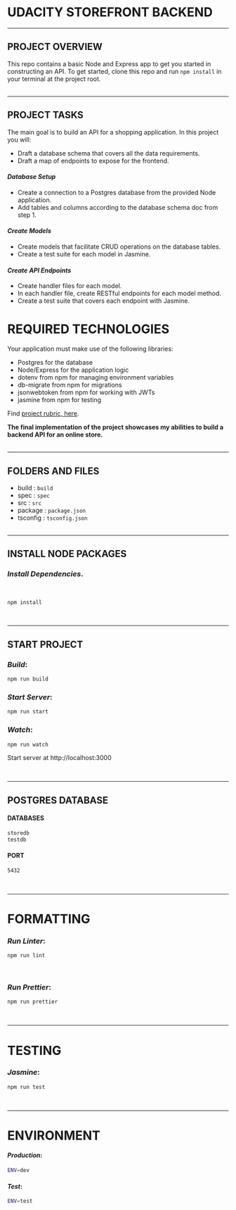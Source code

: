 # UDACITY STOREFRONT BACKEND

---
## PROJECT OVERVIEW

This repo contains a basic Node and Express app to get you started in constructing an API. To get started, clone this repo and run `npm install` in your terminal at the project root.
<br/><br/>

---

## PROJECT TASKS

The main goal is to build an API for a shopping application. In this project you will:
* Draft a database schema that covers all the data requirements.
* Draft a map of endpoints to expose for the frontend.

#### _Database Setup_
* Create a connection to a Postgres database from the provided Node application.
* Add tables and columns according to the database schema doc from step 1.

#### _Create Models_
* Create models that facilitate CRUD operations on the database tables.
* Create a test suite for each model in Jasmine.

#### _Create API Endpoints_
* Create handler files for each model.
* In each handler file, create RESTful endpoints for each model method.
* Create a test suite that covers each endpoint with Jasmine.

# REQUIRED TECHNOLOGIES
Your application must make use of the following libraries:
- Postgres for the database
- Node/Express for the application logic
- dotenv from npm for managing environment variables
- db-migrate from npm for migrations
- jsonwebtoken from npm for working with JWTs
- jasmine from npm for testing

Find [project rubric, here](https://review.udacity.com/#!/rubrics/3061/view).

**The final implementation of the project showcases my abilities to build a backend API for an online store.**
<br/><br/>

---
## FOLDERS AND FILES
* build :  `build`
* spec : `spec`
* src : `src`
* package : `package.json`
* tsconfig : `tsconfig.json`
<br/><br/>

---
## INSTALL NODE PACKAGES

### _Install Dependencies_. 
<br/>

```bash
npm install
```
<br/>

---
## START PROJECT

### _Build_:  
```bash
npm run build
```

### _Start Server_:  
```bash
npm run start
```

### _Watch_:  
```bash
npm run watch
```

Start server at http://localhost:3000

<br/>

---

## POSTGRES DATABASE
#### DATABASES 

```bash
storedb
testdb
```

#### PORT 

```bash
5432
```
<br/>

---
# FORMATTING

### _Run Linter_:  
```bash
npm run lint
```
<br/>

### _Run Prettier_:  
```bash
npm run prettier
```
<br/>

---

# TESTING

### _Jasmine_:  
```bash
npm run test
```
<br/>

---

# ENVIRONMENT

#### _Production_:  
```bash
ENV=dev
```
#### _Test_:  
```bash
ENV=test
```
<br/><br/>